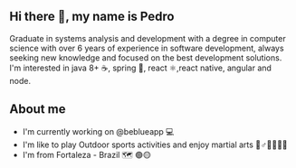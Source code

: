 ## Hi there 👋,  my name is Pedro
Graduate in systems analysis and development with a degree in computer science with over 6 years of experience in software development, always seeking new knowledge and focused on the best development solutions.
I'm interested in java 8+ ☕, spring 🍃, react :atom_symbol:,react native, angular and node.

## About me
- I'm currently working on @beblueapp 💻
- I'm like to play Outdoor sports activities and enjoy martial arts 🥊♂️🏃‍♂️🚴‍♂️
- I'm from Fortaleza - Brazil 🗺   🟢🟡
